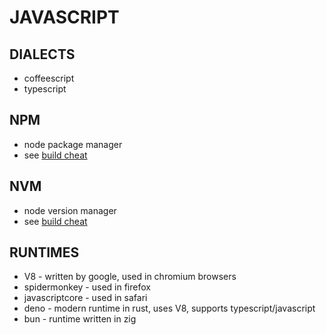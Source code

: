 # JAVASCRIPT

## DIALECTS
- coffeescript
- typescript

## NPM
- node package manager
- see [build cheat](build_dependency_tools_cheatsheet.md)

## NVM
- node version manager
- see [build cheat](build_dependency_tools_cheatsheet.md)

## RUNTIMES
- V8 - written by google, used in chromium browsers
- spidermonkey - used in firefox
- javascriptcore - used in safari
- deno - modern runtime in rust, uses V8, supports typescript/javascript
- bun - runtime written in zig
